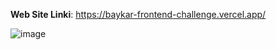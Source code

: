 **Web Site Linki**: https://baykar-frontend-challenge.vercel.app/


![image](https://github.com/user-attachments/assets/c15e31cf-5aff-4cbd-b8f5-c3415f9e393d)


